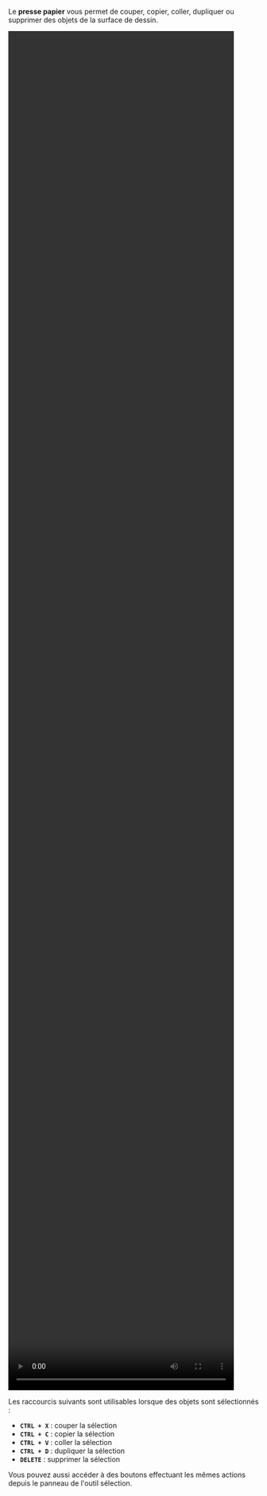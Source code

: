 Le **presse papier** vous permet de couper, copier, coller, dupliquer ou supprimer des objets de la surface de dessin.

<video width="90%" height="70%" class="doc-fig" autoplay loop>
    <source src="./assets/doc/vid/clipboard.webm" type="video/webm">
</video>

Les raccourcis suivants sont utilisables lorsque des objets sont sélectionnés :
* **`CTRL + X`** : couper la sélection
* **`CTRL + C`** : copier la sélection
* **`CTRL + V`** : coller la sélection
* **`CTRL + D`** : dupliquer la sélection
* **`DELETE`** : supprimer la sélection

Vous pouvez aussi accéder à des boutons effectuant les mêmes actions depuis le panneau de l'outil sélection.
